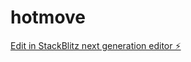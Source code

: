 # hotmove

[Edit in StackBlitz next generation editor ⚡️](https://stackblitz.com/~/github.com/wangxingxing123654/hotmove)